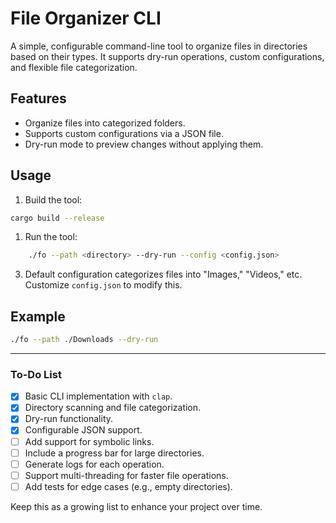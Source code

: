 # File Organizer CLI

A simple, configurable command-line tool to organize files in directories based on their types. It supports dry-run operations, custom configurations, and flexible file categorization.

## **Features**

- Organize files into categorized folders.
- Supports custom configurations via a JSON file.
- Dry-run mode to preview changes without applying them.

## **Usage**

1. Build the tool:

```Bash
cargo build --release
```
1. Run the tool:

```Bash
    ./fo --path <directory> --dry-run --config <config.json>
```

    
3. Default configuration categorizes files into "Images," "Videos," etc. Customize `config.json` to modify this.

## **Example**

```bash
./fo --path ./Downloads --dry-run
```

---

### **To-Do List**

- [x]  Basic CLI implementation with `clap`.
- [x]  Directory scanning and file categorization.
- [x]  Dry-run functionality.
- [x]  Configurable JSON support.
- [ ]  Add support for symbolic links.
- [ ]  Include a progress bar for large directories.
- [ ]  Generate logs for each operation.
- [ ]  Support multi-threading for faster file operations.
- [ ]  Add tests for edge cases (e.g., empty directories).

Keep this as a growing list to enhance your project over time.
